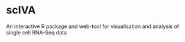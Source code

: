 # scIVA
   An interactive R package and web-tool for visualisation and analysis of single cell RNA-Seq data
